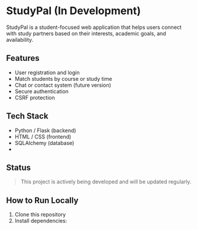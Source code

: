 # StudyPal (In Development)

StudyPal is a student-focused web application that helps users connect with study partners based on their interests, academic goals, and availability.

## Features
- User registration and login
- Match students by course or study time
- Chat or contact system (future version)
- Secure authentication
- CSRF protection

## Tech Stack
- Python / Flask (backend)
- HTML / CSS (frontend)
- SQLAlchemy (database)
- 
##  Status
> This project is actively being developed and will be updated regularly.

##  How to Run Locally
1. Clone this repository
2. Install dependencies:
